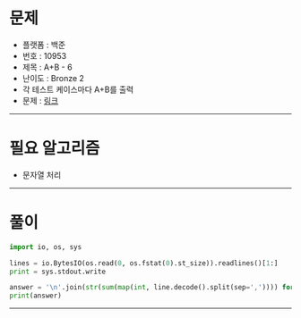 # 문제
- 플랫폼 : 백준
- 번호 : 10953
- 제목 : A+B - 6
- 난이도 : Bronze 2
- 각 테스트 케이스마다 A+B를 출력
- 문제 : <a href="https://www.acmicpc.net/problem/10953" target="_blank">링크</a>

---

# 필요 알고리즘
- 문자열 처리

---

# 풀이
```python
import io, os, sys

lines = io.BytesIO(os.read(0, os.fstat(0).st_size)).readlines()[1:]
print = sys.stdout.write

answer = '\n'.join(str(sum(map(int, line.decode().split(sep=',')))) for line in lines)
print(answer)
```

---
